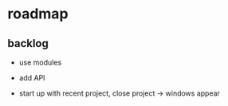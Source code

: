 # roadmap

## backlog
- use modules

- add API
- start up with recent project, close project
  -> windows appear
